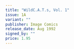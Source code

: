 ```yaml
---
title: "WildC.A.T.s, Vol. 1"
issue: 1A
variant: ""
publisher: Image Comics
release_date: Aug 1992
signed_by: ""
price: 1.95
---
```

